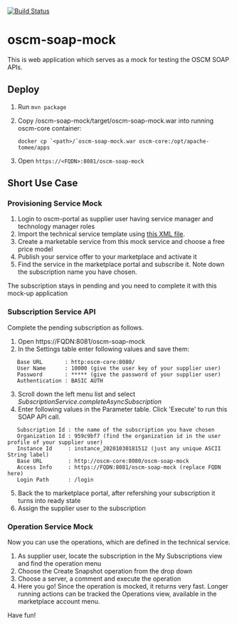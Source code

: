 [![Build Status](https://travis-ci.org/servicecatalog/oscm-soap-mock.svg?branch=master)](https://travis-ci.org/servicecatalog/oscm-soap-mock)

# oscm-soap-mock

This is web application which serves as a mock for testing the OSCM SOAP APIs.

## Deploy
1. Run `mvn package`
2. Copy /oscm-soap-mock/target/oscm-soap-mock.war into running oscm-core container:

   ``` docker cp `<path>/`oscm-soap-mock.war oscm-core:/opt/apache-tomee/apps ```
   
3. Open `https://<FQDN>:8081/oscm-soap-mock`

## Short Use Case
### Provisioning Service Mock
1. Login to oscm-portal as supplier user having service manager and technology manager roles
2. Import the technical service template using [this XML file](https://github.com/servicecatalog/oscm-soap-mock/blob/master/TechnicalService_SoapMock.xml).
3. Create a marketable service from this mock service and choose a free price model
4. Publish your service offer to your marketplace and activate it
5. Find the service in the marketplace portal and subscribe it.
   Note down the subscription name you have chosen.
   
The subscription stays in pending and you need to complete it with this mock-up application

### Subscription Service API ###
Complete the pending subscription as follows.
1. Open https://FQDN:8081/oscm-soap-mock 
2. In the Settings table enter following values and save them:
``` 
   Base URL       : http:oscm-core:8080/
   User Name      : 10000 (give the user key of your supplier user)
   Password       : ***** (give the password of your supplier user)
   Authentication : BASIC AUTH 
```
   
3. Scroll down the left menu list and select *SubscriptionService.completeAsyncSubscription*
4. Enter following values in the Parameter table. Click 'Execute' to run this SOAP API call. 
```
   Subscription Id : the name of the subscription you have chosen
   Organization Id : 959c9bf7 (find the organization id in the user profile of your supplier user)
   Instance Id     : instance_20201030181512 (just any unique ASCII String label)   
   Base URL        : http://oscm-core:8080/oscm-soap-mock  
   Access Info     : https://FQDN:8081/oscm-soap-mock (replace FQDN here)   
   Login Path      : /login
```   
5. Back the to marketplace portal, after refershing your subscription it turns into ready state
6. Assign the supplier user to the subscription

### Operation Service Mock
Now you can use the operations, which are defined in the technical service.
1. As supplier user, locate the subscription in the My Subscriptions view and find the operation menu
2. Choose the Create Snapshot operation from the drop down
3. Choose a server, a comment and execute the operation
4. Here you go! Since the operation is mocked, it returns very fast. Longer running actions can be tracked the Operations view, available in the marketplace account menu.

Have fun!
   
